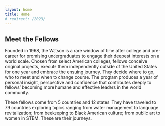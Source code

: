 ```yaml
---
layout: home
title: Home
# redirect: /2023/
---
```


## Meet the Fellows

Founded in 1968, the Watson is a rare window of time after college and pre-career for promising undergraduates to engage their deepest interests on a world scale. Chosen from select American colleges, fellows conceive original projects, execute them independently outside of the United States for one year and embrace the ensuing journey. They decide where to go, who to meet and when to change course. The program produces a year of personal insight, perspective and confidence that contributes deeply to fellows’ becoming more humane and effective leaders in the world community.

These fellows come from 5 countries and 12 states. They have traveled to 79 countries exploring topics ranging from water management to language revitalization; from beekeeping to Black American culture; from public art to women in STEM. These are their journeys.
